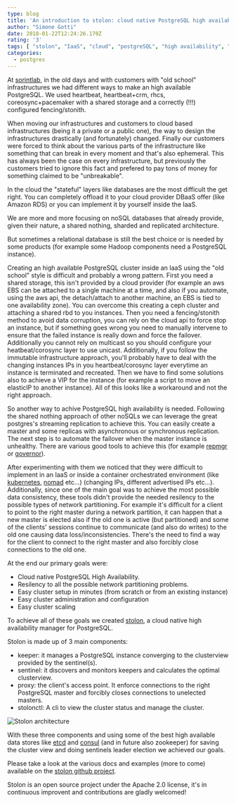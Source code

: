 ```yaml
---
type: blog
title: 'An introduction to stolon: cloud native PostgreSQL high availability'
author: "Simone Gotti"
date: 2018-01-22T12:24:26.170Z
rating: '3'
tags: [ "stolon", "IaaS", "cloud", "postgreSQL", "high availability", "Go", "etcd", "consul" ]
categories:
  - postgres
---
```


At [sorintlab](http://www.sorint.it), in the old days and with customers with "old school" infrastructures we had different ways to make an high available PostgreSQL. We used heartbeat, heartbeat+crm, rhcs, coreosync+pacemaker with a shared storage and a correctly (!!!) configured fencing/stonith.

When moving our infrastructures and customers to cloud based infrastructures (being it a private or a public one), the way to design the infrastructures drastically (and fortunately) changed. Finally our customers were forced to think about the various parts of the infrastructure like something that can break in every moment and that's also ephemeral. This has always been the case on every infrastructure, but previously the customers tried to ignore this fact and prefered to pay tons of money for something claimed to be "unbreakable".

In the cloud the "stateful" layers like databases are the most difficult the get right. You can completely offload it to your cloud provider DBaaS offer (like Amazon RDS) or you can implement it by yourself inside the IaaS.

We are more and more focusing on noSQL databases that already provide, given their nature, a shared nothing, sharded and replicated architecture.

But sometimes a relational database is still the best choice or is needed by some products (for example some Hadoop components need a PostgreSQL instance).

Creating an high available PostgreSQL cluster inside an IaaS using the "old school" style is difficult and probably a wrong pattern. First you need a shared storage, this isn't provided by a cloud provider (for example an aws EBS can be attached to a single machine at a time, and also if you automate, using the aws api, the detach/attach to another machine, an EBS is tied to one availability zone). You can overcome this creating a ceph cluster and attaching a shared rbd to you instances. Then you need a fencing/stonith method to avoid data corruption, you can rely on the cloud api to force stop an instance, but if something goes wrong you need to manually intervene to ensure that the failed instance is really down and force the failover. Additionally you cannot rely on multicast so you should configure your heatbeat/corosync layer to use unicast. Additionally, if you follow the immutable infrastructure approach, you'll probably have to deal with the changing instances IPs in you heartbeat/corosync layer everytime an instance is terminated and recreated.
Then we have to find some solutions also to achieve a VIP for the instance (for example a script to move an elasticIP to another instance). All of this looks like a workaround and not the right approach.

So another way to achive PostgreSQL high availability is needed. Following the shared nothing approach of other noSQLs we can leverage the great postgres's streaming replication to achieve this. You can easily create a master and some replicas with asynchronous or synchronous replication.
The next step is to automate the failover when the master instance is unhealthy. There are various good tools to achieve this (for example [repmgr](http://www.repmgr.org/) or [governor](https://github.com/compose/governor)).

After experimenting with them we noticed that they were difficult to implement in an IaaS or inside a container orchestrated environment (like [kubernetes](http://kubernetes.io), [nomad](https://www.nomadproject.io) etc...) (changing IPs, different advertised IPs etc...).
Additionally, since one of the main goal was to achieve the most possible data consistency, these tools didn't provide the needed resilency to the possible types of network partitioning. For example it's difficult for a client to point to the right master during a network partition, it can happen that a new master is elected also if the old one is active (but partitioned) and some of the clients' sessions continue to communicate (and also do writes) to the old one causing data loss/inconsistencies. There's the need to find a way for the client to connect to the right master and also forcibly close connections to the old one.

At the end our primary goals were:

* Cloud native PostgreSQL High Availability.
* Resilency to all the possible network partitioning problems.
* Easy cluster setup in minutes (from scratch or from an existing instance)
* Easy cluster administration and configuration
* Easy cluster scaling

To achieve all of these goals we created [stolon](https://github.com/sorintlab/stolon), a cloud native high availability manager for PostgreSQL.

Stolon is made up of 3 main components:

* keeper: it manages a PostgreSQL instance converging to the clusterview provided by the sentinel(s).
* sentinel: it discovers and monitors keepers and calculates the optimal clusterview.
* proxy: the client's access point. It enforce connections to the right PostgreSQL master and forcibly closes connections to unelected masters.
* stolonctl: A cli to view the cluster status and manage the cluster.

![Stolon architecture](https://raw.githubusercontent.com/sorintlab/stolon/master/doc/architecture_small.png)


With these three components and using some of the best high available data stores like [etcd](https://github.com/coreos/etcd) and [consul](https://consul.io) (and in future also zookeeper) for saving the cluster view and doing sentinels leader election we achieved our goals.

Please take a look at the various docs and examples (more to come) available on the [stolon github project](https://github.com/sorintlab/stolon).

Stolon is an open source project under the Apache 2.0 license, it's in continuous improvent and contributions are gladly welcomed!
